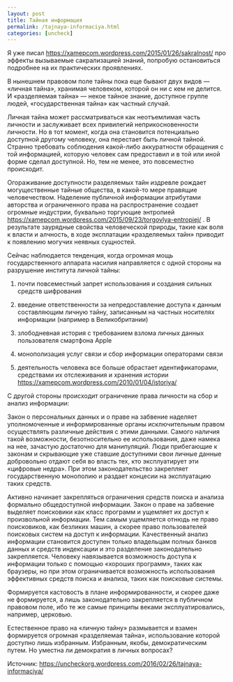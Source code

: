 ```yaml
---
layout: post
title: Тайная информация
permalink: /tajnaya-informaciya.html
categories: [uncheck]
---
```



Я уже писал <a href="https://xamepcom.wordpress.com/2015/01/26/sakralnost/">https://xamepcom.wordpress.com/2015/01/26/sakralnost/</a> про эффекты вызываемые сакрализацией знаний, попробую остановиться подробнее на их практических проявлениях.


В нынешнем правовом поле тайны пока еще бывают двух видов &#8212; &#171;личная тайна&#187;, хранимая человеком, которой он ни с кем не делится. И &#171;разделяемая тайна&#187; &#8212; некое тайное знание, доступное группе людей, &#171;государственная тайна&#187; как частный случай.


Личная тайна может рассматриваться как неотъемлимая часть личности и заслуживает всех привилегий неприкосновенности личности. Но в тот момент, когда она становится потенциально доступной другому человеку, она перестает быть личной тайной. Странно требовать соблюдения какой-либо аккуратности обращения с той информацией, которую человек сам предоставил и в той или иной форме сделал доступной. Но, тем не менее, это повсеместно происходит.


Огораживание доступности разделяемых тайн издревле рождает могущественные тайные общества, в какой-то мере правящие человечеством. Наделение публичной информации атрибутами авторства и ограниченного права на распространение создает огромные индустрии, буквально торгующие энтропией <a href="https://xamepcom.wordpress.com/2015/09/23/torgovlya-entropiej/">https://xamepcom.wordpress.com/2015/09/23/torgovlya-entropiej/</a> . В результате заурядные свойства человеческой природы, такие как воля к власти и алчность, в ходе эксплатации &#171;разделяемых тайн&#187; приводит к появлению могучих неявных сущностей.


Сейчас наблюдается тенденция, когда огромная мощь государственного аппарата насилия направляется с одной стороны на разрушение института личной тайны:


1. почти повсеместный запрет использования и создания сильных средств шифрования

2. введение ответственности за непредоставление доступа к данным составляющим личную тайну, записанным на частных носителях информации (например в Великобритании)

3. злободневная история с требованием взлома личных данных пользователя смартфона Apple

4. монополизация услуг связи и сбор информации операторами связи

5. деятельность человека все больше обрастает идентификаторами, средствами их отслеживания и хранения истории <a href="https://xamepcom.wordpress.com/2010/01/04/istoriya/">https://xamepcom.wordpress.com/2010/01/04/istoriya/</a>


С другой стороны происходит ограничение права личности на сбор и анализ информации:


Закон о персональных данных и о праве на забвение наделяет уполномоченные и информированные органы исключительным правом осуществлять различные действия с этими данными. Самого наличия такой возможности, безотносительно ее использования, даже намека на нее, зачастую достаточно для манипуляций. Люди прибегающие к законам и скрывающие уже ставшие доступними свои личные данные добровольно отдают себя во власть тех, кто эксплуатирует эти &#171;цифровые недра&#187;. При этом законодательство закрепляет государственную монополию и раздает концесии на эксплуатацию таких средств.


Активно начинает закрепляться ограничения средств поиска и анализа формально общедоступной информации. Закон о праве на забвение выделяет поисковики как класс программ и ущемляет их доступ к произвольной информации. Тем самым ущемляется отнюдь не право поисковиков, как безликих машин, а скорее право пользователей поисковых систем на доступ к информации. Качественный анализ информации становится доступен только владельцам полных банков данных и средств индексации и это разделение законодательно закрепляется. Человеку навязывается возможность доступа к информации только с помощью &#171;хороших программ&#187;, таких как браузеры, но при этом ограничивается возможность использования эффективных средств поиска и анализа, таких как поисковые системы.


Формируется кастовость в плане информированности, и скорее даже не формируется, а лишь законодательно закрепляется в публичном правовом поле, ибо те же самые принципы веками эксплуатировались, например, церковью.


Естественное право на &#171;личную тайну&#187; размывается и взамен формируется огромная &#171;разделяемая тайна&#187;, использование которой доступно лишь избранным. Избранным, якобы, демократическим путем. Но уместна ли демократия в личных вопросах?


Источник: <a href="https://uncheckorg.wordpress.com/2016/02/26/tajnaya-informaciya/">https://uncheckorg.wordpress.com/2016/02/26/tajnaya-informaciya/</a>


